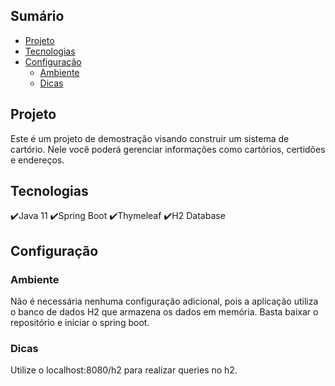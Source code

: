 ## Sumário
- [Projeto](#projeto)
- [Tecnologias](#tecnologias)
- [Configuração](#configuração)
    - [Ambiente](#ambiente)
    - [Dicas](#dicas)

## Projeto
Este é um projeto de demostração visando construir um sistema de cartório. Nele você poderá gerenciar informações como cartórios, certidões e endereços.

## Tecnologias
✔️Java 11
✔️Spring Boot
✔️Thymeleaf
✔️H2 Database

## Configuração

### Ambiente
Não é necessária nenhuma configuração adicional, pois a aplicação utiliza o banco de dados H2 que armazena os dados em memória. Basta baixar o repositório e iniciar o spring boot.

### Dicas
Utilize o localhost:8080/h2 para realizar queries no h2.

